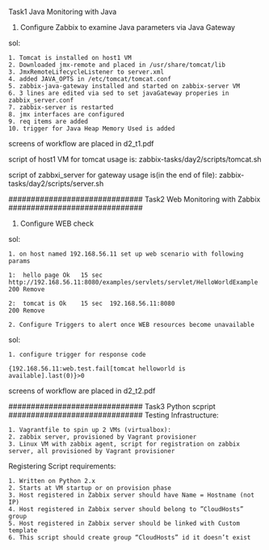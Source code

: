 Task1
Java Monitoring with Java

1. Configure Zabbix to examine Java parameters via Java Gateway

sol: 

	1. Tomcat is installed on host1 VM
	2. Downloaded jmx-remote and placed in /usr/share/tomcat/lib
	3. JmxRemoteLifecycleListener to server.xml
	4. added JAVA_OPTS in /etc/tomcat/tomcat.conf
	5. zabbix-java-gateway installed and started on zabbix-server VM
	6. 3 lines are edited via sed to set javaGateway properies in zabbix_server.conf
	7. zabbix-server is restarted
	8. jmx interfaces are configured 
	9. req items are added
	10. trigger for Java Heap Memory Used is added


screens of workflow are placed in d2_t1.pdf

script of host1 VM  for tomcat usage is: zabbix-tasks/day2/scripts/tomcat.sh

script of zabbxi_server for gateway usage is(in the end of file): zabbix-tasks/day2/scripts/server.sh


##############################
Task2 
Web Monitoring with Zabbix
##############################
1. Configure WEB check

sol:

	1. on host named 192.168.56.11 set up web scenario with following params

	1:	hello page Ok	15 sec	http://192.168.56.11:8080/examples/servlets/servlet/HelloWorldExample		200	Remove

	2:	tomcat is Ok	15 sec	192.168.56.11:8080															200	Remove

	2. Configure Triggers to alert once WEB resources become unavailable

sol:

	1. configure trigger for response code

	{192.168.56.11:web.test.fail[tomcat helloworld is available].last(0)}>0

screens of workflow are placed in d2_t2.pdf




##############################
Task3 
Python scpript
##############################
Testing Infrastructure:

	1. Vagrantfile to spin up 2 VMs (virtualbox):
	2. zabbix server, provisioned by Vagrant provisioner
	3. Linux VM with zabbix agent, script for registration on zabbix server, all provisioned by Vagrant provisioner

Registering Script requirements:

	1. Written on Python 2.x
	2. Starts at VM startup or on provision phase
	3. Host registered in Zabbix server should have Name = Hostname (not IP)
	4. Host registered in Zabbix server should belong to ”CloudHosts” group
	5. Host registered in Zabbix server should be linked with Custom template
	6. This script should create group “CloudHosts” id it doesn’t exist
